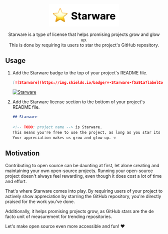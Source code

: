 <p align="center"><img src="starware.png" alt="Starware" height="72"></p>

<p align="center">
  Starware is a type of license that helps promising projects grow and glow up.<br>
  This is done by requiring its users to star the project's GitHub repository.
</p>

## Usage

1. Add the Starware badge to the top of your project's README file.
   ```markdown
   [![Starware](https://img.shields.io/badge/⭐-Starware-f5a91a?labelColor=black)](https://github.com/zepfietje/starware)
   ```
   [![Starware](https://img.shields.io/badge/⭐-Starware-f5a91a?labelColor=black)](https://github.com/zepfietje/starware)
2. Add the Starware license section to the bottom of your project's README file.

   ```markdown
   ## Starware

   <!-- TODO: project name --> is Starware.  
   This means you're free to use the project, as long as you star its GitHub repository.  
   Your appreciation makes us grow and glow up. ⭐
   ```

## Motivation

Contributing to open source can be daunting at first, let alone creating and maintaining your own open-source projects.
Running your open-source project doesn't always feel rewarding, even though it does cost a lot of time and effort.

That's where Starware comes into play.
By requiring users of your project to actively show appreciation by starring the GitHub repository, you're directly praised for the work you've done.

Additionally, it helps promising projects grow, as GitHub stars are the de facto unit of measurement for trending repositories.

Let's make open source even more accessible and fun! ❤️
